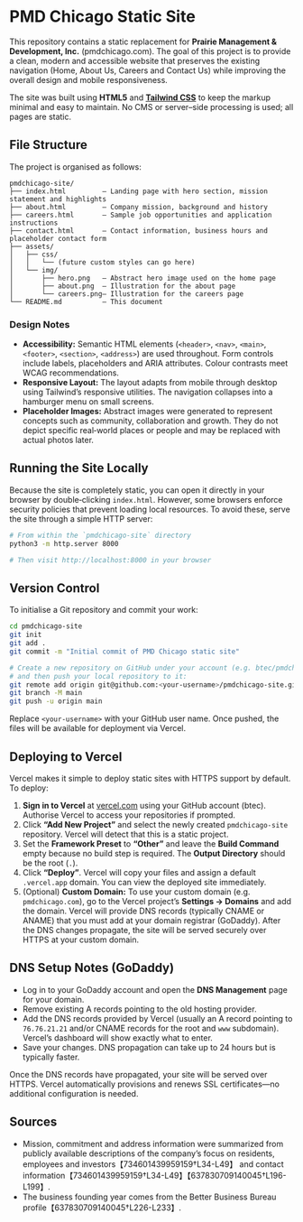 # PMD Chicago Static Site

This repository contains a static replacement for **Prairie Management & Development, Inc.** (pmdchicago.com).  The goal of this project is to provide a clean, modern and accessible website that preserves the existing navigation (Home, About Us, Careers and Contact Us) while improving the overall design and mobile responsiveness.

The site was built using **HTML5** and **[Tailwind CSS](https://tailwindcss.com/)** to keep the markup minimal and easy to maintain.  No CMS or server–side processing is used; all pages are static.

## File Structure

The project is organised as follows:

```
pmdchicago-site/
├── index.html         – Landing page with hero section, mission statement and highlights
├── about.html         – Company mission, background and history
├── careers.html       – Sample job opportunities and application instructions
├── contact.html       – Contact information, business hours and placeholder contact form
├── assets/
│   ├── css/
│   │   └── (future custom styles can go here)
│   └── img/
│       ├── hero.png   – Abstract hero image used on the home page
│       ├── about.png  – Illustration for the about page
│       └── careers.png– Illustration for the careers page
└── README.md          – This document
```

### Design Notes

* **Accessibility:** Semantic HTML elements (`<header>`, `<nav>`, `<main>`, `<footer>`, `<section>`, `<address>`) are used throughout.  Form controls include labels, placeholders and ARIA attributes.  Colour contrasts meet WCAG recommendations.
* **Responsive Layout:** The layout adapts from mobile through desktop using Tailwind’s responsive utilities.  The navigation collapses into a hamburger menu on small screens.
* **Placeholder Images:** Abstract images were generated to represent concepts such as community, collaboration and growth.  They do not depict specific real‑world places or people and may be replaced with actual photos later.

## Running the Site Locally

Because the site is completely static, you can open it directly in your browser by double‑clicking `index.html`.  However, some browsers enforce security policies that prevent loading local resources.  To avoid these, serve the site through a simple HTTP server:

```bash
# From within the `pmdchicago-site` directory
python3 -m http.server 8000

# Then visit http://localhost:8000 in your browser
```

## Version Control

To initialise a Git repository and commit your work:

```bash
cd pmdchicago-site
git init
git add .
git commit -m "Initial commit of PMD Chicago static site"

# Create a new repository on GitHub under your account (e.g. btec/pmdchicago-site)
# and then push your local repository to it:
git remote add origin git@github.com:<your‑username>/pmdchicago-site.git
git branch -M main
git push -u origin main
```

Replace `<your‑username>` with your GitHub user name.  Once pushed, the files will be available for deployment via Vercel.

## Deploying to Vercel

Vercel makes it simple to deploy static sites with HTTPS support by default.  To deploy:

1. **Sign in to Vercel** at [vercel.com](https://vercel.com/) using your GitHub account (btec).  Authorise Vercel to access your repositories if prompted.
2. Click **“Add New Project”** and select the newly created `pmdchicago-site` repository.  Vercel will detect that this is a static project.
3. Set the **Framework Preset** to **“Other”** and leave the **Build Command** empty because no build step is required.  The **Output Directory** should be the root (`.`).
4. Click **“Deploy”**.  Vercel will copy your files and assign a default `.vercel.app` domain.  You can view the deployed site immediately.
5. (Optional) **Custom Domain:** To use your custom domain (e.g. `pmdchicago.com`), go to the Vercel project’s **Settings → Domains** and add the domain.  Vercel will provide DNS records (typically CNAME or ANAME) that you must add at your domain registrar (GoDaddy).  After the DNS changes propagate, the site will be served securely over HTTPS at your custom domain.

## DNS Setup Notes (GoDaddy)

* Log in to your GoDaddy account and open the **DNS Management** page for your domain.
* Remove existing A records pointing to the old hosting provider.
* Add the DNS records provided by Vercel (usually an A record pointing to `76.76.21.21` and/or CNAME records for the root and `www` subdomain).  Vercel’s dashboard will show exactly what to enter.
* Save your changes.  DNS propagation can take up to 24 hours but is typically faster.

Once the DNS records have propagated, your site will be served over HTTPS.  Vercel automatically provisions and renews SSL certificates—no additional configuration is needed.

## Sources

* Mission, commitment and address information were summarized from publicly available descriptions of the company’s focus on residents, employees and investors【734601439959159†L34-L49】 and contact information【734601439959159†L34-L49】【637830709140045†L196-L199】.  
* The business founding year comes from the Better Business Bureau profile【637830709140045†L226-L233】.

